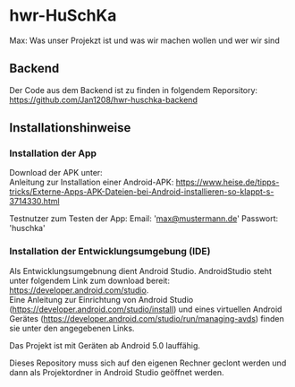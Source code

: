 # hwr-HuSchKa



Max: Was unser Projekzt ist und was wir machen wollen und wer wir sind 

## Backend

Der Code aus dem Backend ist zu finden in folgendem Reporsitory: https://github.com/Jan1208/hwr-huschka-backend

## Installationshinweise

### Installation der App

Download der APK unter: </br>
Anleitung zur Installation einer Android-APK: https://www.heise.de/tipps-tricks/Externe-Apps-APK-Dateien-bei-Android-installieren-so-klappt-s-3714330.html

Testnutzer zum Testen der App: Email: 'max@mustermann.de' Passwort: 'huschka'

### Installation der Entwicklungsumgebung (IDE)

Als Entwicklungsumgebnung dient Android Studio. AndroidStudio steht unter folgendem Link zum download bereit: https://developer.android.com/studio. </br>
Eine Anleitung zur Einrichtung von Android Studio (https://developer.android.com/studio/install) und eines virtuellen Android Gerätes (https://developer.android.com/studio/run/managing-avds) finden sie unter den angegebenen Links.

Das Projekt ist mit Geräten ab Android 5.0 lauffähig.

Dieses Repository muss sich auf den eigenen Rechner geclont werden und dann als Projektordner in Android Studio geöffnet werden.
